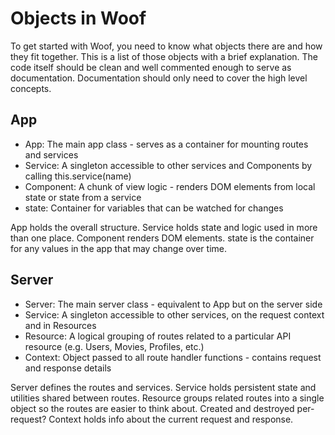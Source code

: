 # Objects in Woof

To get started with Woof, you need to know what objects there are and how they fit together. This is a list of those objects with a brief explanation. The code itself should be clean and well commented enough to serve as documentation. Documentation should only need to cover the high level concepts.

## App

- App: The main app class - serves as a container for mounting routes and services
- Service: A singleton accessible to other services and Components by calling this.service(name)
- Component: A chunk of view logic - renders DOM elements from local state or state from a service
- state: Container for variables that can be watched for changes

App holds the overall structure.
Service holds state and logic used in more than one place.
Component renders DOM elements.
state is the container for any values in the app that may change over time.

## Server

- Server: The main server class - equivalent to App but on the server side
- Service: A singleton accessible to other services, on the request context and in Resources
- Resource: A logical grouping of routes related to a particular API resource (e.g. Users, Movies, Profiles, etc.)
- Context: Object passed to all route handler functions - contains request and response details

Server defines the routes and services.
Service holds persistent state and utilities shared between routes.
Resource groups related routes into a single object so the routes are easier to think about. Created and destroyed per-request?
Context holds info about the current request and response.
